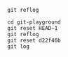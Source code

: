 ```shell
git reflog
```

```shell
cd git-playground
git reset HEAD~1
git reflog
git reset d22f46b
git log
```
